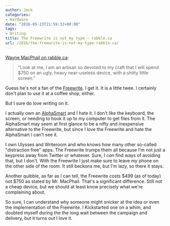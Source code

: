 ```yaml
---
author: Jack
categories:
- Hardware
date: "2016-05-23T21:59:32+00:00"
tags:
- Writing
title: The Freewrite is not my type – rabble.ca
url: /2016/the-freewrite-is-not-my-type-rabble-ca/
---
```


[Wayne MacPhail on rabble.ca][1]:

> "Look at me, I am an artisan so devoted to my craft that I will spend $750 on an ugly, heavy near-useless device, with a shitty little screen."

Guess he's not a fan of the [Freewrite][2]. I get it. It is a little twee. I certainly don't plan to use it at a coffee shop, either.

But I sure do love writing on it.

I actually own an [AlphaSmart][3] and I hate it. I don't like the keyboard, the screen, or needing to hook it up to my computer to get files from it. The AlphaSmart may seem at first glance to be a nifty and inexpensive alternative to the Freewrite, but since I love the Freewrite and hate the AlphaSmart I can't see it.

I own Ulysses and Writeroom and who knows how many other so-called "distraction free" apps. The Freewrite trumps them all because I'm not just a keypress away from Twitter or whatever. Sure, I _can_ find ways of avoiding that, but I don't. With the Freewrite I just make sure to leave my phone on the other side of the room. It still beckons me, but I'm lazy, so there it stays.

Another quibble, as far as I can tell, the Freewrite costs $499 (as of today) not $750 as stated by Mr. MacPhail. That's a significant difference. Still not a cheap device, but we should at least know precisely what we're complaining about.

So sure, I can understand why someone might snicker at the idea or even the implementation of the Freewrite. I Kickstarted one on a whim, and doubted myself during the the long wait between the campaign and delivery, but it turns out I love it.

 [1]: http://rabble.ca/columnists/2016/05/freewrite-not-my-type
 [2]: https://getfreewrite.com
 [3]: https://en.m.wikipedia.org/wiki/AlphaSmart